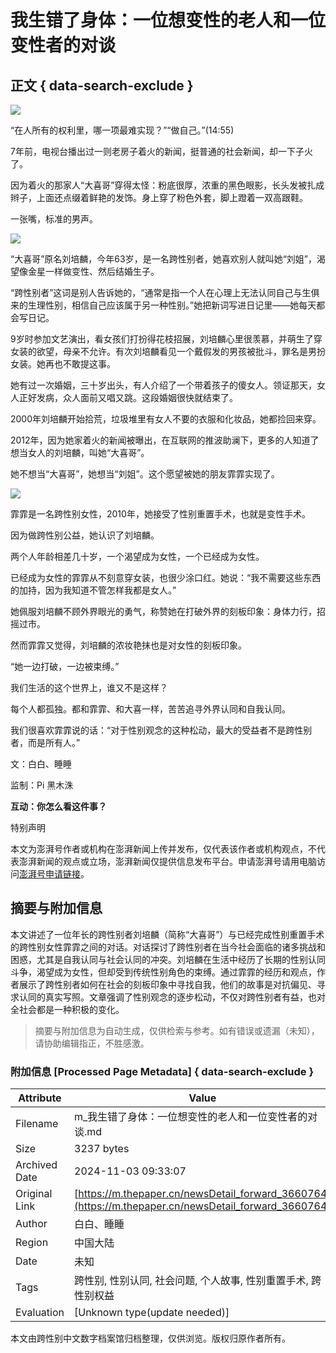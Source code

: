 # 我生错了身体：一位想变性的老人和一位变性者的对谈

## 正文 { data-search-exclude }


![](https://image.thepaper.cn/publish/interaction/image/2/657/779.jpeg)

“在人所有的权利里，哪一项最难实现？”“做自己。”(14:55)

7年前，电视台播出过一则老房子着火的新闻，挺普通的社会新闻，却一下子火了。

因为着火的那家人“大喜哥”穿得太怪：粉底很厚，浓重的黑色眼影，长头发被扎成辫子，上面还点缀着鲜艳的发饰。身上穿了粉色外套，脚上蹬着一双高跟鞋。

一张嘴，标准的男声。

![](http://image.thepaper.cn/www/image/22/156/390.jpeg)

“大喜哥”原名刘培麟，今年63岁，是一名跨性别者，她喜欢别人就叫她“刘姐”，渴望像金星一样做变性、然后结婚生子。

“跨性别者”这词是别人告诉她的，“通常是指一个人在心理上无法认同自己与生俱来的生理性别，相信自己应该属于另一种性别。”她把新词写进日记里——她每天都会写日记。

9岁时参加文艺演出，看女孩们打扮得花枝招展，刘培麟心里很羡慕，并萌生了穿女装的欲望，母亲不允许。有次刘培麟看见一个戴假发的男孩被批斗，罪名是男扮女装。她再也不敢提这事。

她有过一次婚姻，三十岁出头，有人介绍了一个带着孩子的傻女人。领证那天，女人正好发病，众人面前又唱又跳。这段婚姻很快就结束了。

2000年刘培麟开始拾荒，垃圾堆里有女人不要的衣服和化妆品，她都捡回来穿。

2012年，因为她家着火的新闻被曝出，在互联网的推波助澜下，更多的人知道了想当女人的刘培麟，叫她“大喜哥”。

她不想当“大喜哥”，她想当“刘姐”。这个愿望被她的朋友霏霏实现了。

![](http://image.thepaper.cn/www/image/22/156/389.jpeg)

霏霏是一名跨性别女性，2010年，她接受了性别重置手术，也就是变性手术。

因为做跨性别公益，她认识了刘培麟。

两个人年龄相差几十岁，一个渴望成为女性，一个已经成为女性。

已经成为女性的霏霏从不刻意穿女装，也很少涂口红。她说：“我不需要这些东西的加持，因为我知道不管怎样我都是女人。”

她佩服刘培麟不顾外界眼光的勇气，称赞她在打破外界的刻板印象：身体力行，招摇过市。

然而霏霏又觉得，刘培麟的浓妆艳抹也是对女性的刻板印象。

“她一边打破，一边被束缚。”

我们生活的这个世界上，谁又不是这样？

每个人都孤独。都和霏霏、和大喜一样，苦苦追寻外界认同和自我认同。

我们很喜欢霏霏说的话：“对于性别观念的这种松动，最大的受益者不是跨性别者，而是所有人。”

文：白白、睡睡

监制：Pi 黑木洙

**互动：你怎么看这件事？**

特别声明

本文为澎湃号作者或机构在澎湃新闻上传并发布，仅代表该作者或机构观点，不代表澎湃新闻的观点或立场，澎湃新闻仅提供信息发布平台。申请澎湃号请用电脑访问[澎湃号申请链接](https://renzheng.thepaper.cn)。
<!-- tcd_original_link https://m.thepaper.cn/newsDetail_forward_3660764 -->
## 摘要与附加信息

<!-- tcd_abstract -->
本文讲述了一位年长的跨性别者刘培麟（简称“大喜哥”）与已经完成性别重置手术的跨性别女性霏霏之间的对话。对话探讨了跨性别者在当今社会面临的诸多挑战和困惑，尤其是自我认同与社会认同的冲突。刘培麟在生活中经历了长期的性别认同斗争，渴望成为女性，但却受到传统性别角色的束缚。通过霏霏的经历和观点，作者展示了跨性别者如何在社会的刻板印象中寻找自我，他们的故事是对抗偏见、寻求认同的真实写照。文章强调了性别观念的逐步松动，不仅对跨性别者有益，也对全社会都是一种积极的变化。
<!-- tcd_abstract_end -->

> 摘要与附加信息为自动生成，仅供检索与参考。如有错误或遗漏（未知），请协助编辑指正，不胜感激。

### 附加信息 [Processed Page Metadata] { data-search-exclude }

| Attribute       | Value                                  |
|-----------------|----------------------------------------|
| Filename        | m_我生错了身体：一位想变性的老人和一位变性者的对谈.md                             |
| Size            | 3237 bytes                           |
| Archived Date   | 2024-11-03 09:33:07                             |
| Original Link   | [https://m.thepaper.cn/newsDetail_forward_3660764](https://m.thepaper.cn/newsDetail_forward_3660764)                       |
| Author          | 白白、睡睡                               |
| Region          | 中国大陆                               |
| Date            | 未知                                 |
| Tags            | 跨性别, 性别认同, 社会问题, 个人故事, 性别重置手术, 跨性别权益                                 |
| Evaluation            | [Unknown type(update needed)]                                 |
<!-- tcd_table_end -->

本文由跨性别中文数字档案馆归档整理，仅供浏览。版权归原作者所有。
